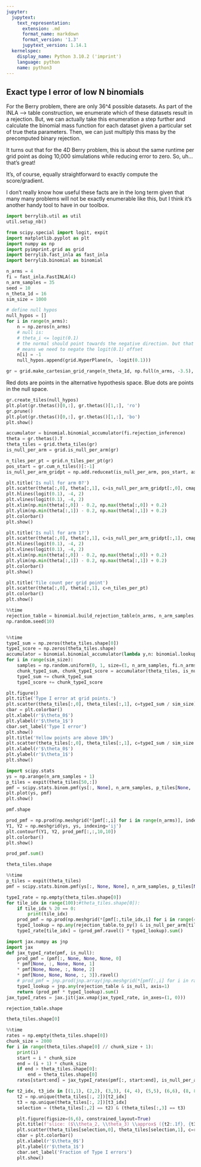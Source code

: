 ```yaml
---
jupyter:
  jupytext:
    text_representation:
      extension: .md
      format_name: markdown
      format_version: '1.3'
      jupytext_version: 1.14.1
  kernelspec:
    display_name: Python 3.10.2 ('imprint')
    language: python
    name: python3
---
```


## Exact type I error of low N binomials

For the Berry problem, there are only 36^4 possible datasets. As part of the INLA --> table construction, we enumerate which of these datasets result in a rejection. But, we can actually take this enumeration a step further and calculate the binomial mass function for each dataset given a particular set of true theta parameters. Then, we can just multiply this mass by the precomputed binary rejection.

It turns out that for the 4D Berry problem, this is about the same runtime per grid point as doing 10,000 simulations while reducing error to zero. So, uh… that’s great!

It’s, of course, equally straightforward to exactly compute the score/gradient.

I don’t really know how useful these facts are in the long term given that many many problems will not be exactly enumerable like this, but I think it’s another handy tool to have in our toolbox.

```python
import berrylib.util as util
util.setup_nb()
```

```python
from scipy.special import logit, expit
import matplotlib.pyplot as plt
import numpy as np
import pyimprint.grid as grid
import berrylib.fast_inla as fast_inla
import berrylib.binomial as binomial
```

```python
n_arms = 4
fi = fast_inla.FastINLA(4)
n_arm_samples = 35
seed = 10
n_theta_1d = 16
sim_size = 1000

# define null hypos
null_hypos = []
for i in range(n_arms):
    n = np.zeros(n_arms)
    # null is:
    # theta_i <= logit(0.1)
    # the normal should point towards the negative direction. but that also
    # means we need to negate the logit(0.1) offset
    n[i] = -1
    null_hypos.append(grid.HyperPlane(n, -logit(0.1)))

gr = grid.make_cartesian_grid_range(n_theta_1d, np.full(n_arms, -3.5), np.full(n_arms, 1.0), sim_size)
```

Red dots are points in the alternative hypothesis space.
Blue dots are points in the null space.

```python
gr.create_tiles(null_hypos)
plt.plot(gr.thetas()[0,:], gr.thetas()[1,:], 'ro')
gr.prune()
plt.plot(gr.thetas()[0,:], gr.thetas()[1,:], 'bo')
plt.show()
```

```python
accumulator = binomial.binomial_accumulator(fi.rejection_inference)
theta = gr.thetas().T
theta_tiles = grid.theta_tiles(gr)
is_null_per_arm = grid.is_null_per_arm(gr)
```

```python
n_tiles_per_pt = grid.n_tiles_per_pt(gr)
pos_start = gr.cum_n_tiles()[:-1]
is_null_per_arm_gridpt = np.add.reduceat(is_null_per_arm, pos_start, axis=0) > 0

plt.title('Is null for arm 0?')
plt.scatter(theta[:,0], theta[:,1], c=is_null_per_arm_gridpt[:,0], cmap='Set1')
plt.hlines(logit(0.1), -4, 2)
plt.vlines(logit(0.1), -4, 2)
plt.xlim(np.min(theta[:,0]) - 0.2, np.max(theta[:,0]) + 0.2)
plt.ylim(np.min(theta[:,1]) - 0.2, np.max(theta[:,1]) + 0.2)
plt.colorbar()
plt.show()

plt.title('Is null for arm 1?')
plt.scatter(theta[:,0], theta[:,1], c=is_null_per_arm_gridpt[:,1], cmap='Set1')
plt.hlines(logit(0.1), -4, 2)
plt.vlines(logit(0.1), -4, 2)
plt.xlim(np.min(theta[:,0]) - 0.2, np.max(theta[:,0]) + 0.2)
plt.ylim(np.min(theta[:,1]) - 0.2, np.max(theta[:,1]) + 0.2)
plt.colorbar()
plt.show()

plt.title('Tile count per grid point')
plt.scatter(theta[:,0], theta[:,1], c=n_tiles_per_pt)
plt.colorbar()
plt.show()
```

```python
%%time
rejection_table = binomial.build_rejection_table(n_arms, n_arm_samples, fi.rejection_inference)
np.random.seed(10)
```

```python

%%time
typeI_sum = np.zeros(theta_tiles.shape[0])
typeI_score = np.zeros(theta_tiles.shape)
accumulator = binomial.binomial_accumulator(lambda y,n: binomial.lookup_rejection(rejection_table, y))
for i in range(sim_size):
    samples = np.random.uniform(0, 1, size=(1, n_arm_samples, fi.n_arms))
    chunk_typeI_sum, chunk_typeI_score = accumulator(theta_tiles, is_null_per_arm, samples)
    typeI_sum += chunk_typeI_sum
    typeI_score += chunk_typeI_score
```

```python
plt.figure()
plt.title('Type I error at grid points.')
plt.scatter(theta_tiles[:,0], theta_tiles[:,1], c=typeI_sum / sim_size)
cbar = plt.colorbar()
plt.xlabel(r'$\theta_0$')
plt.ylabel(r'$\theta_1$')
cbar.set_label('Type I error')
plt.show()
plt.title('Yellow points are above 10%')
plt.scatter(theta_tiles[:,0], theta_tiles[:,1], c=typeI_sum / sim_size > 0.1)
plt.xlabel(r'$\theta_0$')
plt.ylabel(r'$\theta_1$')
plt.show()
```

```python
import scipy.stats
ys = np.arange(n_arm_samples + 1)
p_tiles = expit(theta_tiles[50,:])
pmf = scipy.stats.binom.pmf(ys[:, None], n_arm_samples, p_tiles[None, :])
plt.plot(ys, pmf)
plt.show()
```

```python
pmf.shape
```

```python
prod_pmf = np.prod(np.meshgrid(*[pmf[:,i] for i in range(n_arms)], indexing='ij'), axis=0)
Y1, Y2 = np.meshgrid(ys, ys, indexing='ij')
plt.contourf(Y1, Y2, prod_pmf[:,:,10,10])
plt.colorbar()
plt.show()
```

```python
prod_pmf.sum()
```

```python
theta_tiles.shape
```

```python
%%time
p_tiles = expit(theta_tiles)
pmf = scipy.stats.binom.pmf(ys[:, None, None], n_arm_samples, p_tiles[None, :, :])

typeI_rate = np.empty(theta_tiles.shape[0])
for tile_idx in range(100):#theta_tiles.shape[0]):
    if tile_idx % 20 == 0:
        print(tile_idx)
    prod_pmf = np.prod(np.meshgrid(*[pmf[:,tile_idx,i] for i in range(4)], indexing='ij'), axis=0)
    typeI_lookup = np.any(rejection_table.to_py() & is_null_per_arm[tile_idx], axis=1)
    typeI_rate[tile_idx] = (prod_pmf.ravel() * typeI_lookup).sum()
```

```python
import jax.numpy as jnp
import jax
def jax_typeI_rate(pmf, is_null):
    prod_pmf = (pmf[:, None, None, None, 0]
    * pmf[None, :, None, None, 1]
    * pmf[None, None, :, None, 2]
    * pmf[None, None, None, :, 3]).ravel()
    # prod_pmf = jnp.prod(jnp.array(jnp.meshgrid(*[pmf[:,i] for i in range(4)], indexing='ij')), axis=0).ravel()
    typeI_lookup = jnp.any(rejection_table & is_null, axis=1)
    return (prod_pmf * typeI_lookup).sum()
jax_typeI_rates = jax.jit(jax.vmap(jax_typeI_rate, in_axes=(1, 0)))
```

```python
rejection_table.shape
```

```python
theta_tiles.shape[0]
```

```python
%%time
rates = np.empty(theta_tiles.shape[0])
chunk_size = 2000
for i in range(theta_tiles.shape[0] // chunk_size + 1):
    print(i)
    start = i * chunk_size
    end = (i + 1) * chunk_size
    if end > theta_tiles.shape[0]:
        end = theta_tiles.shape[0]
    rates[start:end] = jax_typeI_rates(pmf[:, start:end], is_null_per_arm[start:end])
```

```python
for t2_idx, t3_idx in [(1,1), (2,2), (3,3), (4, 4), (5,5), (6,6), (8, 8), (10,10)]:
    t2 = np.unique(theta_tiles[:, 2])[t2_idx]
    t3 = np.unique(theta_tiles[:, 2])[t3_idx]
    selection = (theta_tiles[:,2] == t2) & (theta_tiles[:,3] == t3)

    plt.figure(figsize=(6,6), constrained_layout=True)
    plt.title(f'slice: ($\\theta_2, \\theta_3) \\approx$ ({t2:.1f}, {t3:.1f})')
    plt.scatter(theta_tiles[selection,0], theta_tiles[selection,1], c=rates[selection], s=30)
    cbar = plt.colorbar()
    plt.xlabel(r'$\theta_0$')
    plt.ylabel(r'$\theta_1$')
    cbar.set_label('Fraction of Type I errors')
    plt.show()
```

```python

```
